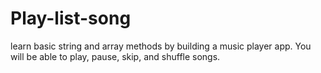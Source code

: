 # Play-list-song
learn basic string and array methods by building a music player app. You will be able to play, pause, skip, and shuffle songs.
